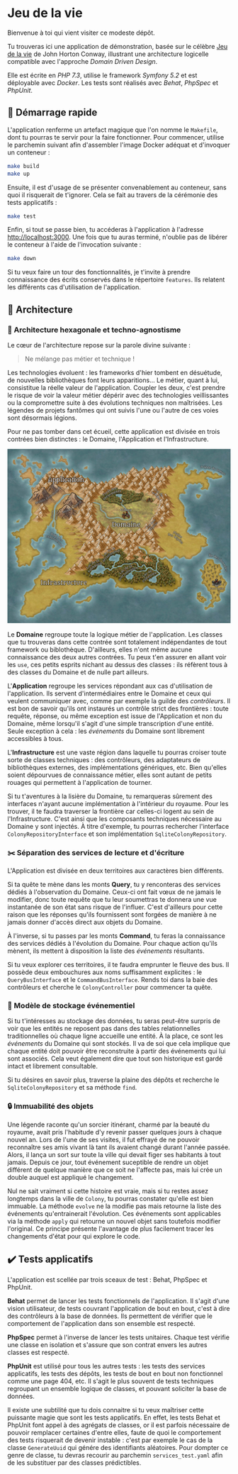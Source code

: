 # Jeu de la vie

Bienvenue à toi qui vient visiter ce modeste dépôt.

Tu trouveras ici une application de démonstration, basée sur le célèbre
[Jeu de la vie](https://fr.wikipedia.org/wiki/Jeu_de_la_vie) de John Horton Conway,
illustrant une architecture logicelle compatible avec l'approche *Domain Driven Design*.

Elle est écrite en *PHP 7.3*, utilise le framework *Symfony 5.2* et est déployable avec
*Docker*. Les tests sont réalisés avec *Behat*, *PhpSpec* et *PhpUnit*.

## :rocket: Démarrage rapide

L'application renferme un artefact magique que l'on nomme le `Makefile`, dont tu pourras
te servir pour la faire fonctionner. Pour commencer, utilise le parchemin suivant afin
d'assembler l'image Docker adéquat et d'invoquer un conteneur :

```bash
make build
make up
```

Ensuite, il est d'usage de se présenter convenablement au conteneur, sans quoi il risquerait
de t'ignorer. Cela se fait au travers de la cérémonie des tests applicatifs :

```bash
make test
```

Enfin, si tout se passe bien, tu accéderas à l'application à l'adresse
[http://localhost:3000](http://localhost:3000). Une fois que tu auras terminé, n'oublie pas de
libérer le conteneur à l'aide de l'invocation suivante :

```bash
make down
```

Si tu veux faire un tour des fonctionnalités, je t'invite à prendre connaissance des écrits
conservés dans le répertoire `features`. Ils relatent les différents cas d'utilisation de
l'application.

## :triangular_ruler: Architecture

### :wrench: Architecture hexagonale et techno-agnostisme

Le cœur de l'architecture repose sur la parole divine suivante :

> Ne mélange pas métier et technique !

Les technologies évoluent : les frameworks d'hier tombent en désuétude, de nouvelles bibliothèques
font leurs apparitions... Le métier, quant à lui, consistitue la réelle valeur de l'application.
Coupler les deux, c'est prendre le risque de voir la valeur métier dépérir avec des technologies
veillissantes ou la compromettre suite à des évolutions techniques non maîtrisées. Les légendes
de projets fantômes qui ont suivis l'une ou l'autre de ces voies sont désormais légions.

Pour ne pas tomber dans cet écueil, cette application est divisée en trois contrées bien
distinctes : le Domaine, l'Application et l'Infrastructure.

![Carte globale](./doc/overview.png)
    
Le **Domaine** regroupe toute la logique métier de l'application. Les classes que tu trouveras
dans cette contrée sont totalement indépendantes de tout framework ou biblothèque. D'ailleurs,
elles n'ont même aucune connaissance des deux autres contrées. Tu peux t'en assurer en allant
voir les `use`, ces petits esprits nichant au dessus des classes : ils réfèrent tous à des classes
du Domaine et de nulle part ailleurs.

L'**Application** regroupe les services répondant aux cas d'utilisation de l'application. Ils
servent d'intermédiaires entre le Domaine et ceux qui veulent communiquer avec, comme par exemple
la guilde des *contrôleurs*. Il est bon de savoir qu'ils ont instaurés un contrôle strict des
frontières : toute requête, réponse, ou même exception est issue de l'Application et non du
Domaine, même lorsqu'il s'agit d'une simple transcription d'une entité.
Seule exception à cela : les *événements* du Domaine sont librement accessibles à tous.

L'**Infrastructure** est une vaste région dans laquelle tu pourras croiser toute sorte de
classes techniques : des contrôleurs, des adaptateurs de bibliothèques externes, des implémentations
génériques, etc. Bien qu'elles soient dépourvues de connaissance métier, elles sont autant de petits
rouages qui permettent à l'application de tourner.

Si tu t'aventures à la lisière du Domaine, tu remarqueras sûrement des interfaces n'ayant aucune
implémentation à l'intérieur du royaume. Pour les trouver, il te faudra traverser la frontière car
celles-ci logent au sein de l'Infrastructure. C'est ainsi que les composants techniques nécessaire
au Domaine y sont injectés. À titre d'exemple, tu pourras rechercher l'interface
`ColonyRepositoryInterface` et son implémentation `SqliteColonyRepository`.

### :scissors: Séparation des services de lecture et d'écriture

L'Application est divisée en deux territoires aux caractères bien différents.

Si ta quête te mène dans les monts **Query**, tu y renconteras des services dédiés à
l'observation du Domaine. Ceux-ci ont fait vœux de ne jamais le modifier, donc toute requête
que tu leur soumettras te donnera une vue instantanée de son état sans risque de l'influer.
C'est d'ailleurs pour cette raison que les réponses qu'ils fournissent sont forgées de manière
à ne jamais donner d'accès direct aux objets du Domaine.

À l'inverse, si tu passes par les monts **Command**, tu feras la connaissance des services
dédiés à l'évolution du Domaine. Pour chaque action qu'ils mènent, ils mettent à disposition
la liste des *événements* résultants.

Si tu veux explorer ces territoires, il te faudra emprunter le fleuve des bus. Il possède deux
embouchures aux noms suffisamment explicites : le `QueryBusInterface` et le `CommandBusInterface`.
Rends toi dans la baie des contrôleurs et cherche le `ColonyController` pour commencer ta quête.

### :floppy_disk: Modèle de stockage événementiel

Si tu t'intéresses au stockage des données, tu seras peut-être surpris de voir que les entités
ne reposent pas dans des tables relationnelles traditionnelles où chaque ligne accueille une
entité. À la place, ce sont les *événements* du Domaine qui sont stockés. Il va de soi que cela
implique que chaque entité doit pouvoir être reconstruite à partir des événements qui lui sont
associés. Cela veut également dire que tout son historique est gardé intact et librement consultable.

Si tu désires en savoir plus, traverse la plaine des dépôts et recherche le `SqliteColonyRepository`
et sa méthode `find`.

### :lock: Immuabilité des objets

Une légende raconte qu'un sorcier itinérant, charmé par la beauté du royaume, avait pris l'habitude
d'y revenir passer quelques jours à chaque nouvel an. Lors de l'une de ses visites, il fut effrayé
de ne pouvoir reconnaître ses amis vivant là tant ils avaient changé durant l'année passée. Alors,
il lança un sort sur toute la ville qui devait figer ses habitants à tout jamais. Depuis ce jour,
tout événement suceptible de rendre un objet différent de quelque manière que ce soit ne l'affecte
pas, mais lui crée un double auquel est appliqué le changement.

Nul ne sait vraiment si cette histoire est vraie, mais si tu restes assez longtemps dans la ville
de `Colony`, tu pourras constater qu'elle est bien immuable. La méthode `evolve` ne la modifie pas
mais retourne la liste des événements qu'entrainerait l'évolution. Ces événements sont applicables
via la méthode `apply` qui retourne un nouvel objet sans toutefois modifier l'original. Ce principe
présente l'avantage de plus facilement tracer les changements d'état pour qui explore le code.

## :heavy_check_mark: Tests applicatifs

L'application est scellée par trois sceaux de test : Behat, PhpSpec et PhpUnit.

**Behat** permet de lancer les tests fonctionnels de l'application. Il s'agit d'une vision utilisateur,
de tests couvrant l'application de bout en bout, c'est à dire des contrôleurs à la base de données. Ils
permettent de vérifier que le comportement de l'application dans son ensemble est respecté.

**PhpSpec** permet à l'inverse de lancer les tests unitaires. Chaque test vérifie une classe en
isolation et s'assure que son contrat envers les autres classes est respecté.

**PhpUnit** est utilisé pour tous les autres tests : les tests des services applicatifs, les tests
des dépôts, les tests de bout en bout non fonctionnel comme une page 404, etc. Il s'agit le plus
souvent de tests techniques regroupant un ensemble logique de classes, et pouvant soliciter la
base de données.

Il existe une subtilité que tu dois connaitre si tu veux maîtriser cette puissante magie que
sont les tests applicatifs. En effet, les tests Behat et PhpUnit font appel à des agrégats de classes,
or il est parfois nécessaire de pouvoir remplacer certaines d'entre elles, faute de quoi le comportement
des tests risquerait de devenir instable : c'est par exemple le cas de la classe `GenerateUuid` qui
génére des identifiants aléatoires. Pour dompter ce genre de classe, tu devras recourir au parchemin
`services_test.yaml` afin de les substituer par des classes prédictibles.
